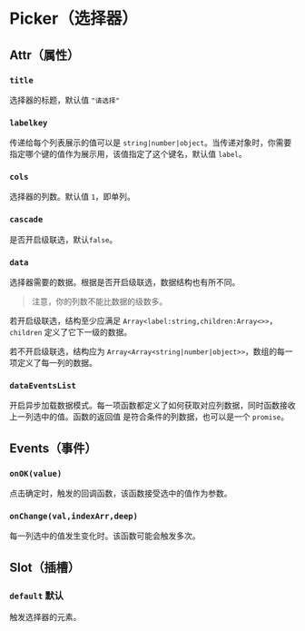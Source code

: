 # Picker（选择器）

## Attr（属性）

### `title`

选择器的标题，默认值 `"请选择"`

### `labelkey`

传递给每个列表展示的值可以是 `string|number|object`。当传递对象时，你需要指定哪个键的值作为展示用，该值指定了这个键名，默认值 `label`。

### `cols`

选择器的列数。默认值 `1`，即单列。

### `cascade`

是否开启级联选，默认`false`。

### `data`

选择器需要的数据。根据是否开启级联选，数据结构也有所不同。  

> 注意，你的列数不能比数据的级数多。  

若开启级联选，结构至少应满足 `Array<label:string,children:Array<>>`，`children` 定义了它下一级的数据。  

若不开启级联选，结构应为 `Array<Array<string|number|object>>`，数组的每一项定义了每一列的数据。

### `dataEventsList`

开启异步加载数据模式。每一项函数都定义了如何获取对应列数据，同时函数接收上一列选中的值。函数的返回值 是符合条件的列数据，也可以是一个 `promise`。

## Events（事件）

### `onOK(value)`

点击确定时，触发的回调函数，该函数接受选中的值作为参数。

### `onChange(val,indexArr,deep)`

每一列选中的值发生变化时。该函数可能会触发多次。

## Slot（插槽）

### `default` 默认

触发选择器的元素。
